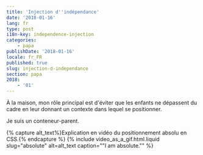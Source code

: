 ```yaml
---
title: 'Injection d''indépendance'
date: '2018-01-16'
lang: fr
type: post
i18n-key: independence-injection
categories:
    - papa
publishDate: '2018-01-16'
locale: fr_FR
published: true
slug: injection-d-independance
section: papa
2018:
    - '01'
---
```


À la maison, mon rôle principal est d'éviter que les enfants ne dépassent du cadre en leur donnant un contexte dans lequel se positionner.

Je suis un conteneur-parent.

{% capture alt_text%}Explication en vidéo du positionnement absolu en CSS.{% endcapture %}
{% include video_as_a_gif.html.liquid
    slug="absolute"
    alt=alt_text
    caption="&quot;I am absolute.&quot;"
%}